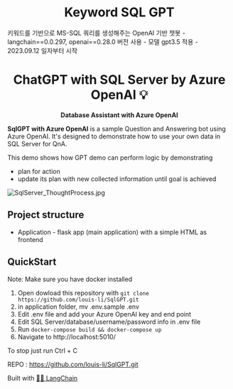 <h1 align="center">
  Keyword SQL GPT
</h1>

<p align="left">
키워드를 기반으로 MS-SQL 쿼리를 생성해주는 OpenAI 기반 챗봇
- langchain==0.0.297, openai==0.28.0 버전 사용
- 모델 gpt3.5 적용
- 2023.09.12 일자부터 시작
</p>





<h1 align="center">
  ChatGPT with SQL Server by Azure OpenAI  💡
</h1>

<p align="center">
  <strong>Database Assistant with Azure OpenAI</strong>
</p>

<p align="left">
  <strong>SqlGPT with Azure OpenAI</strong> is a sample Question and Answering bot using Azure OpenAI. It's designed to demonstrate how to use your own data in SQL Server for QnA.

  This demo shows how GPT demo can perform logic by demonstrating 
  - plan for action
  - update its plan with new collected information until goal is achieved
  
  ![SqlServer_ThoughtProcess.jpg](asset/SqlSever_ThoughtProcess2.jpg)
</p>


## Project structure
- Application - flask app (main application) with a simple HTML as frontend

## QuickStart

Note: Make sure you have docker installed

1. Open dowload this repository with `git clone https://github.com/louis-li/SqlGPT.git`
2. in application folder, mv .env.sample .env
3. Edit .env file and add your Azure OpenAI key and end point
4. Edit SQL Server/database/username/password info in .env file
5. Run `docker-compose build && docker-compose up`
6. Navigate to http://localhost:5010/

To stop just run Ctrl + C

REPO : https://github.com/louis-li/SqlGPT.git

Built with [🦜️🔗 LangChain](https://github.com/hwchase17/langchain)

